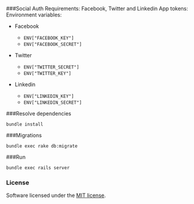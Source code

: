 ###Social Auth
Requirements: Facebook, Twitter and Linkedin App tokens:
Environment variables:

  - Facebook
    - ```ENV["FACEBOOK_KEY"]```
    - ```ENV["FACEBOOK_SECRET"]```
  - Twitter
    - ```ENV["TWITTER_SECRET"]```
    - ```ENV["TWITTER_KEY"]```

  - Linkedin
    - ```ENV["LINKEDIN_KEY"]```
    - ```ENV["LINKEDIN_SECRET"]```


###Resolve dependencies

```bundle install```


###Migrations

```bundle exec rake db:migrate```

###Run

```bundle exec rails server```


### License

Software licensed under the [MIT license](http://opensource.org/licenses/MIT).